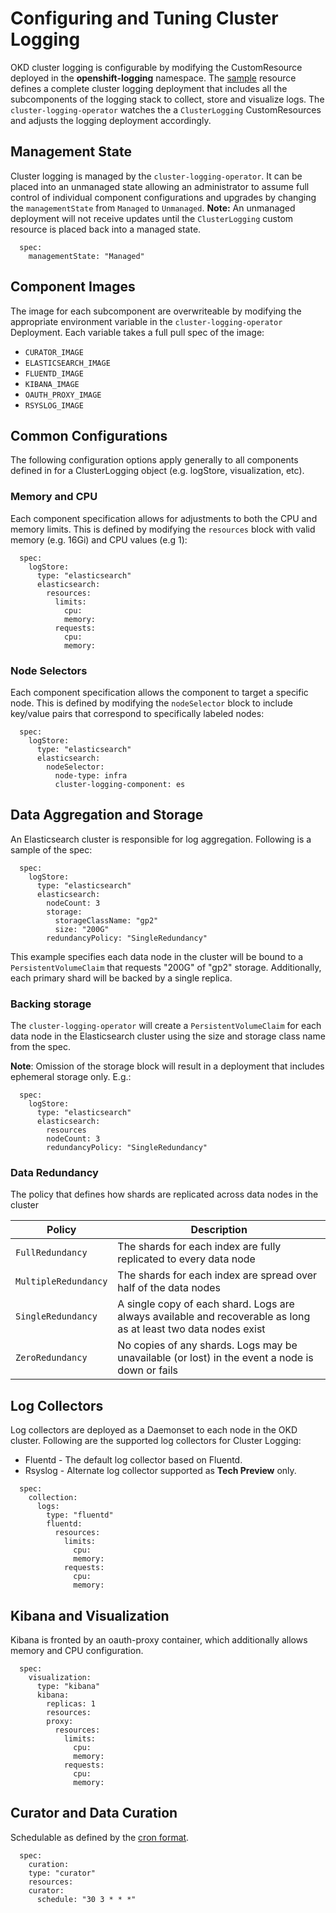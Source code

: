 # Configuring and Tuning Cluster Logging

OKD cluster logging is configurable by modifying the CustomResource deployed
in the **openshift-logging** namespace.  The [sample](../hack/cr.yaml) resource
defines a complete cluster logging deployment that includes all the subcomponents
of the logging stack to collect, store and visualize logs.  The `cluster-logging-operator`
watches the a `ClusterLogging` CustomResources and adjusts the logging deployment accordingly.

## Management State
Cluster logging is managed by the `cluster-logging-operator`.  It can be placed
into an unmanaged state allowing an administrator to assume full control of individual
component configurations and upgrades by changing the `managementState` from `Managed` to `Unmanaged`.
**Note:** An unmanaged deployment will not receive updates until the `ClusterLogging` custom resource is placed back into a managed state.
```
  spec:
    managementState: "Managed"
```

## Component Images
The image for each subcomponent are overwriteable by modifying the appropriate
environment variable in the `cluster-logging-operator` Deployment.  Each variable
takes a full pull spec of the image:

* `CURATOR_IMAGE`
* `ELASTICSEARCH_IMAGE`
* `FLUENTD_IMAGE`
* `KIBANA_IMAGE`
* `OAUTH_PROXY_IMAGE`
* `RSYSLOG_IMAGE`

## Common Configurations
The following configuration options apply generally to all components defined in for a ClusterLogging object (e.g. logStore, visualization, etc).

### Memory and CPU
Each component specification allows for adjustments to both the CPU and
memory limits.  This is defined by modifying the `resources`
block with valid memory (e.g. 16Gi) and CPU values (e.g 1):
```
  spec:
    logStore:
      type: "elasticsearch"
      elasticsearch:
        resources:
          limits:
            cpu:
            memory:
          requests:
            cpu:
            memory:
```
### Node Selectors
Each component specification allows the component to target a specific node.  This is defined
by modifying the `nodeSelector` block to include key/value pairs that correspond
to specifically labeled nodes:
```
  spec:
    logStore:
      type: "elasticsearch"
      elasticsearch:
        nodeSelector:
          node-type: infra
          cluster-logging-component: es
```

## Data Aggregation and Storage
An Elasticsearch cluster is responsible for log aggregation.  Following is a sample
of the spec:
```
  spec:
    logStore:
      type: "elasticsearch"
      elasticsearch:
        nodeCount: 3
        storage:
          storageClassName: "gp2"
          size: "200G"
        redundancyPolicy: "SingleRedundancy"
```
This example specifies each data node in the cluster will be bound to a `PersistentVolumeClaim` that
requests "200G" of "gp2" storage.  Additionally, each primary shard will be backed by a single replica.

### Backing storage
The `cluster-logging-operator` will create a `PersistentVolumeClaim` for each data node in the Elasticsearch cluster
using the size and storage class name from the spec.  

**Note**: Omission of the storage block will result in a deployment that includes ephemeral storage only. E.g.:
```
  spec:
    logStore:
      type: "elasticsearch"
      elasticsearch:
        resources
        nodeCount: 3
        redundancyPolicy: "SingleRedundancy"
```

### Data Redundancy
The policy that defines how shards are replicated across data nodes in the cluster

|Policy | Description |
|----- | ----- |
|`FullRedundancy` | The shards for each index are fully replicated to every data node|
|`MultipleRedundancy`|The shards for each index are spread over half of the data nodes|
|`SingleRedundancy`| A single copy of each shard. Logs are always available and recoverable as long as at least two data nodes exist |
|`ZeroRedundancy`| No copies of any shards.  Logs may be unavailable (or lost) in the event a node is down or fails|

## Log Collectors
Log collectors are deployed as a Daemonset to each node in the OKD cluster.  Following are the
supported log collectors for Cluster Logging:
* Fluentd - The default log collector based on Fluentd.
* Rsyslog - Alternate log collector supported as **Tech Preview** only.

```
  spec:
    collection:
      logs:
        type: "fluentd"
        fluentd:
          resources:
            limits:
              cpu:
              memory:
            requests:
              cpu:
              memory:
```

## Kibana and Visualization
Kibana is fronted by an oauth-proxy container, which additionally allows memory and CPU
configuration.
```
  spec:
    visualization:
      type: "kibana"
      kibana:
        replicas: 1
        resources:
        proxy:
          resources:
            limits:
              cpu:
              memory:
            requests:
              cpu:
              memory:

```
## Curator and Data Curation
Schedulable as defined by the [cron format](https://en.wikipedia.org/wiki/Cron).
```
  spec:
    curation:
    type: "curator"
    resources:
    curator:
      schedule: "30 3 * * *"
```
